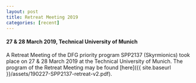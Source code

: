 ```yaml
---
layout: post
title: Retreat Meeting 2019
categories: [recent]
---
```


#### 27 & 28 March 2019, Technical University of Munich

A Retreat Meeting of the DFG priority program SPP2137 (Skyrmionics) took place on 27 & 28 March 2019 at the Technical University of Munich. The program of the Retreat Meeting may be found [here]({{ site.baseurl }}/assets/190227-SPP2137-retreat-v2.pdf).
